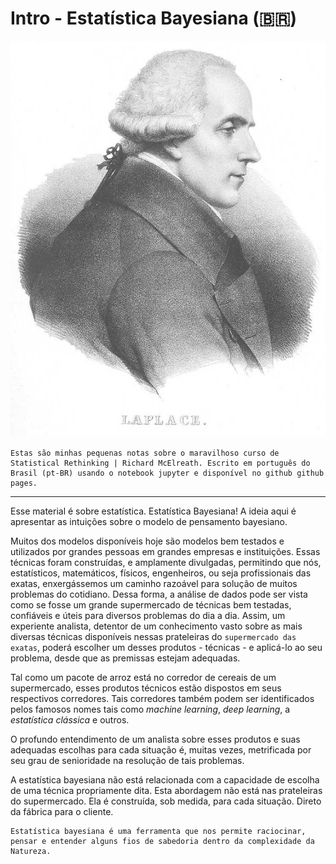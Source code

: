 # Intro - Estatística Bayesiana (🇧🇷)


<img src='./images/Laplace.jpg' alt='Laplace' width=1000 class="center">


```{Warning}
Estas são minhas pequenas notas sobre o maravilhoso curso de Statistical Rethinking | Richard McElreath. Escrito em português do Brasil (pt-BR) usando o notebook jupyter e disponível no github github pages.
```


-----

Esse material é sobre estatística. Estatística Bayesiana! A ideia aqui é apresentar as intuições sobre o modelo de pensamento bayesiano. 

Muitos dos modelos disponíveis hoje são modelos bem testados e utilizados por grandes pessoas em grandes empresas e instituições. Essas técnicas foram construídas, e amplamente divulgadas, permitindo que nós, estatísticos, matemáticos, físicos, engenheiros,  ou seja profissionais das exatas, enxergássemos um caminho razoável para solução de muitos problemas do cotidiano. Dessa forma, a análise de dados pode ser vista como se fosse um grande supermercado de técnicas bem testadas, confiáveis e úteis para diversos problemas do dia a dia.
Assim, um experiente analista, detentor de um conhecimento vasto sobre as mais diversas técnicas disponíveis nessas prateleiras do `supermercado das exatas`, poderá escolher um desses produtos - técnicas - e aplicá-lo ao seu problema, desde que as premissas estejam adequadas. 

Tal como um pacote de arroz está no corredor de cereais de um supermercado, esses produtos técnicos estão dispostos em seus respectivos corredores. Tais corredores também podem ser identificados pelos famosos nomes tais como *machine learning*, *deep learning*, a *estatística clássica* e outros. 

O profundo entendimento de um analista sobre esses produtos e suas adequadas escolhas para cada situação é, muitas vezes, metrificada por seu grau de senioridade na resolução de tais problemas.

A estatística bayesiana não está relacionada com a capacidade de escolha de uma técnica propriamente dita. Esta abordagem não está nas prateleiras do supermercado. Ela é construída, sob medida, para cada situação. Direto da fábrica para o cliente.


```{note}
Estatística bayesiana é uma ferramenta que nos permite raciocinar, pensar e entender alguns fios de sabedoria dentro da complexidade da Natureza.
```
